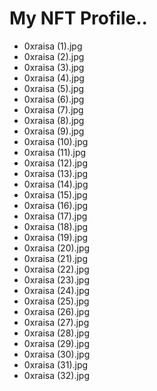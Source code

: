 # My NFT Profile..
- 0xraisa (1).jpg
- 0xraisa (2).jpg
- 0xraisa (3).jpg
- 0xraisa (4).jpg
- 0xraisa (5).jpg
- 0xraisa (6).jpg
- 0xraisa (7).jpg
- 0xraisa (8).jpg
- 0xraisa (9).jpg
- 0xraisa (10).jpg
- 0xraisa (11).jpg
- 0xraisa (12).jpg
- 0xraisa (13).jpg
- 0xraisa (14).jpg
- 0xraisa (15).jpg
- 0xraisa (16).jpg
- 0xraisa (17).jpg
- 0xraisa (18).jpg
- 0xraisa (19).jpg
- 0xraisa (20).jpg
- 0xraisa (21).jpg
- 0xraisa (22).jpg
- 0xraisa (23).jpg
- 0xraisa (24).jpg
- 0xraisa (25).jpg
- 0xraisa (26).jpg
- 0xraisa (27).jpg
- 0xraisa (28).jpg
- 0xraisa (29).jpg
- 0xraisa (30).jpg
- 0xraisa (31).jpg
- 0xraisa (32).jpg
